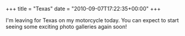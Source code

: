 +++
title = "Texas"
date = "2010-09-07T17:22:35+00:00"
+++

I'm leaving for Texas on my motorcycle today.  You can expect to start seeing some exciting photo galleries again soon!
			